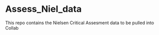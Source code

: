 # Assess_Niel_data

This repo contains the Nielsen Critical Assesment data to be pulled into Collab
